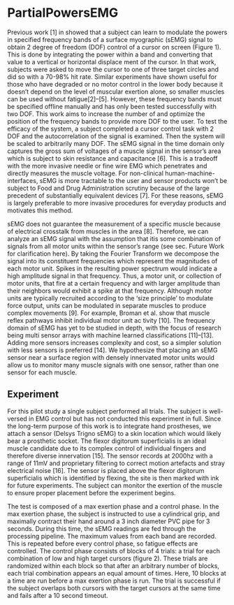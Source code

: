 # PartialPowersEMG
 
Previous work [1] in showed that a subject can learn to modulate the powers in specified frequency bands of a surface myographic (sEMG) signal to obtain 2 degree of freedom (DOF) control of a cursor on screen (Figure 1).  This is done by integrating the power within a band and converting that value to a vertical or horizontal displace ment of the cursor. In that work, subjects were asked to move the cursor to one of three target circles and did  so with a 70-98% hit rate. Similar experiments have shown useful for those who have degraded or no motor  control in the lower body because it doesn’t depend on the level of muscular exertion alone, so smaller muscles can be used without fatigue[2]–[5]. However, these frequency bands must be specified offline manually and has  only been tested successfully with two DOF. This work aims to increase the number of and optimize the position of the frequency bands to provide more DOF to the user. To test the efficacy of the system, a subject completed a cursor control task with 2 DOF and the autocorrelation of the signal is examined. Then the system will be scaled to arbitrarily many DOF. The sEMG signal in the time domain only captures the gross sum of voltages of a muscle signal in the sensor’s area which is subject to skin resistance and capacitance [6]. This is a tradeoff with the more invasive needle or fine wire EMG which penetrates and directly measures the muscle voltage. For non-clinical human-machine-interfaces, sEMG is more  tractable to the user and sensor products won’t be subject  to Food and Drug Administration scrutiny because of the  large precedent of substantially equivalent devices [7]. For  these reasons, sEMG is largely preferable to more invasive  procedures for everyday products and motivates this  method. 

sEMG does not guarantee the measurement of a specific muscle because of electrical crosstalk from muscles in  the area [8]. Therefore, we can analyze an sEMG signal with the assumption that itis some combination of signals  from all motor units within the sensor’s range (see sec. Future Work for clarification here). By taking the Fourier  Transform we decompose the signal into its constituent frequencies which represent the magnitudes of each  motor unit. Spikes in the resulting power spectrum would indicate a high amplitude signal in that frequency.  Thus, a motor unit, or collection of motor units, that fire at a certain frequency and with larger amplitude than  their neighbors would exhibit a spike at that frequency. Although motor units are typically recruited according  to the ‘size principle’ to modulate force output, units can be modulated in separate muscles to produce complex movements [9]. For example, Broman et al. show that muscle reflex pathways inhibit individual motor unit ac tivity [10]. The frequency domain of sEMG has yet to be studied in depth, with the focus of research being multi sensor arrays with machine learned classifications [11]–[13]. Adding more sensors increases complexity and cost,  so a simpler solution with less sensors is preferred [14]. We hypothesize that placing an sEMG sensor near a  surface region with densely innervated motor units would allow us to monitor many muscle signals with one  sensor, rather than one sensor for each muscle. 

## Experiment

For this pilot study a single subject performed all trials. The subject is well-versed in EMG control but has not conducted this experiment in full. Since the long-term purpose of this work is to integrate hand prostheses, we  attach a sensor (Delsys Trigno sEMG) to a skin location which would likely bear a prosthetic socket. The flexor  digitorum superficialis is an ideal muscle candidate due to its complex control of individual fingers and therefore  diverse innervation [15]. The sensor records at 2000hz with a range of 11mV and proprietary filtering to correct motion artefacts and stray electrical noise [16]. The sensor is placed above the flexor digitorum superficialis which is identified by flexing, the site is then marked with ink for future experiments. The subject can monitor the exertion of the muscle to ensure proper placement  before the experiment begins. 

The test is composed of a max exertion phase and a control phase. In the max exertion phase, the subject is  instructed to use a cylindrical grip, and maximally contract their hand around a 3 inch diameter PVC pipe for 3  seconds. During this time, the sEMG readings are fed through the processing pipeline. The maximum values from each band are recorded. This is repeated before every control phase, so fatigue effects are controlled. The control phase consists of blocks of 4 trials: a trial for each combination of low and high target cursors (figure  2). These trials are randomized within each block so that after an arbitrary number of blocks, each trial combination appears an equal amount of times. Here, 10 blocks at a time are run before a max exertion phase is run. The trial is successful if the subject overlaps both cursors with the target cursors at the same time and fails after a 10 second timeout.
